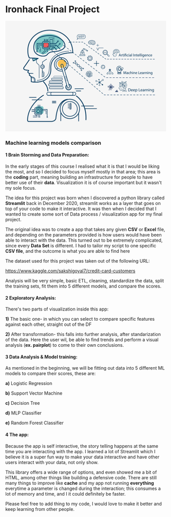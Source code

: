 # Ironhack Final Project

![alt text](machinelearning.jpg "Machine Learning")



### Machine learning models comparison 

#### 1 Brain Storming and Data Preparation: 


In the early stages of this course I realised what it is that I would be liking the most, and so I decided to focus myself mostly in that area; this area is the **coding** part, meaning building an infrastructure for people to have better use of their **data**. Visualization it is of course important but it wasn't my sole focus. 

The idea for this project was born when I discovered a python library called **Streamlit** back in December 2020, streamlit works as a layer that goes on top of your code to make it interactive. It was then when I decided that I wanted to create some sort of Data process / visualization app for my final project. 

The original idea was to create a app that takes any given **CSV** or **Excel** file, and depending on the parameters provided is how users would have been able to interact with the data. This turned out to be extremely complicated, since every **Data Set** is different. I had to tailor my script to one specific **CSV file**, and the outcome is what you are able to find here

The dataset used for this project was taken out of the following URL:

https://www.kaggle.com/sakshigoyal7/credit-card-customers

Analysis will be very simple, basic ETL, cleaning, standardize the data, split the training sets, fit them into 5 different models, and compare the scores. 



#### 2 Exploratory Analysis: 

There's two parts of visualization inside this app: 

**1)** The basic one- in which you can select to compare specific features against each other, straight out of the DF 

**2)** After transformation- this falls into further analysis, after standarization of the data. Here the user wil, be able to find trends and perform a visual analysis (**ex. pairplot**) to come to their own conclusions. 



#### 3 Data Analysis & Model training: 

As mentioned in the beginning, we will be fitting out data into 5 different ML models to compare their scores, these are:

**a)** Logistic Regression

**b)** Support Vector Machine

**c)** Decision Tree

**d)** MLP Classifier

**e)** Random Forest Classifier



#### 4 The app: 

Because the app is self interactive, the story telling happens at the same time you are interacting with the app. I learned a lot of Streamlit which I believe it is a super fun way to make your data interactive and have other users interact with your data, not only show. 

This library offers a wide range of options, and even showed me a bit of HTML, among other things like building a defensive code. There are still many things to improve like **cache** and my app not running **everything** everytime a parameter is changed during the interaction; this consumes a lot of memory and time, and I it could definitely be faster.

Please feel free to add thing to my code, I would love to make it better and keep learning from other people. 


